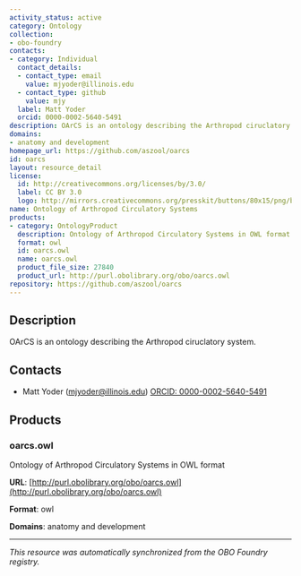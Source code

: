 ```yaml
---
activity_status: active
category: Ontology
collection:
- obo-foundry
contacts:
- category: Individual
  contact_details:
  - contact_type: email
    value: mjyoder@illinois.edu
  - contact_type: github
    value: mjy
  label: Matt Yoder
  orcid: 0000-0002-5640-5491
description: OArCS is an ontology describing the Arthropod ciruclatory system.
domains:
- anatomy and development
homepage_url: https://github.com/aszool/oarcs
id: oarcs
layout: resource_detail
license:
  id: http://creativecommons.org/licenses/by/3.0/
  label: CC BY 3.0
  logo: http://mirrors.creativecommons.org/presskit/buttons/80x15/png/by.png
name: Ontology of Arthropod Circulatory Systems
products:
- category: OntologyProduct
  description: Ontology of Arthropod Circulatory Systems in OWL format
  format: owl
  id: oarcs.owl
  name: oarcs.owl
  product_file_size: 27840
  product_url: http://purl.obolibrary.org/obo/oarcs.owl
repository: https://github.com/aszool/oarcs
---
```

## Description

OArCS is an ontology describing the Arthropod ciruclatory system.

## Contacts

- Matt Yoder (mjyoder@illinois.edu) [ORCID: 0000-0002-5640-5491](https://orcid.org/0000-0002-5640-5491)

## Products

### oarcs.owl

Ontology of Arthropod Circulatory Systems in OWL format

**URL**: [http://purl.obolibrary.org/obo/oarcs.owl](http://purl.obolibrary.org/obo/oarcs.owl)

**Format**: owl

**Domains**: anatomy and development

---

*This resource was automatically synchronized from the OBO Foundry registry.*